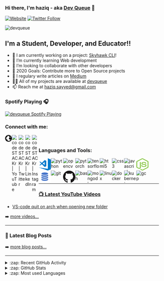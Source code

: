 ### Hi there, I'm haziq - aka [Dev Queue][twitter] 👋

[![Website](https://img.shields.io/website?label=medium.com&url=https%3A%2F%2Fmedium.com/@devqueue&style=for-the-badge)][Medium]
[![Twitter Follow](https://img.shields.io/twitter/follow/dev_queue?color=1DA1F2&logo=twitter&style=for-the-badge)](https://twitter.com/intent/follow?original_referer=https%3A%2F%2Fgithub.com%2Fdev_queue&screen_name=dev_queue)
<p> <img src="https://komarev.com/ghpvc/?username=devqueue&label=Profile%20views&color=0e75b6&style=for-the-badge" alt="devqueue" /> </p>

## I'm a Student, Developer, and Educator!!

- 🔭 I am currently working on a project: [Skyhawk CLI](https://github.com/devqueue/Skyhawk-cli)!
- 🌱 I’m currently learning Web development 
- 👯 I’m looking to collaborate with other developers
- 🥅 2020 Goals: Contribute more to Open Source projects
- 📝 I regulary write articles on [Medium][Medium]
- 👨‍💻 All of my projects are available at [devqueue][portfolio]
- 📫 Reach me at haziq.sayyed@gmail.com

### Spotify Playing 🎧

[<img src="https://devqueue-spotify-playing.vercel.app/api/spotify" alt="devqueue Spotify Playing" width="350" />](https://open.spotify.com/playlist/37i9dQZF1DX4npDJDFDYLg)

### Connect with me:

[<img align="left" alt="codeSTACKr.com" width="22px" src="https://raw.githubusercontent.com/iconic/open-iconic/master/svg/globe.svg" />][Medium]
[<img align="left" alt="codeSTACKr | YouTube" width="22px" src="https://cdn.jsdelivr.net/npm/simple-icons@v3/icons/youtube.svg" />][youtube]
[<img align="left" alt="codeSTACKr | Twitter" width="22px" src="https://cdn.jsdelivr.net/npm/simple-icons@v3/icons/twitter.svg" />][twitter]
[<img align="left" alt="codeSTACKr | LinkedIn" width="22px" src="https://cdn.jsdelivr.net/npm/simple-icons@v3/icons/linkedin.svg" />][linkedin]
[<img align="left" alt="codeSTACKr | Instagram" width="22px" src="https://cdn.jsdelivr.net/npm/simple-icons@v3/icons/instagram.svg" />][instagram]

<br />

### Languages and Tools:

</a> <a href="https://code.visualstudio.com/" target="_blank"> <img align="left" alt="Visual Studio Code" width="40px" src="https://raw.githubusercontent.com/github/explore/80688e429a7d4ef2fca1e82350fe8e3517d3494d/topics/visual-studio-code/visual-studio-code.png" />

</a> <a href="https://www.python.org" target="_blank"> <img align="left" src="https://devicons.github.io/devicon/devicon.git/icons/python/python-original.svg" alt="python" width="40" height="40"/>

</a> <a href="https://opencv.org/" target="_blank"> <img align="left" src="https://www.vectorlogo.zone/logos/opencv/opencv-icon.svg" alt="opencv" width="40" height="40"/>  
   
</a> <a href="https://pytorch.org/" target="_blank"> <img align="left" src="https://www.vectorlogo.zone/logos/pytorch/pytorch-icon.svg" alt="pytorch" width="40" height="40"/> 
   
</a> <a href="https://www.tensorflow.org" target="_blank"> <img align="left" src="https://www.vectorlogo.zone/logos/tensorflow/tensorflow-icon.svg" alt="tensorflow" width="40" height="40"/> </a> </p>

</a> <a href="https://www.w3.org/html/" target="_blank"> <img align="left" src="https://devicons.github.io/devicon/devicon.git/icons/html5/html5-original-wordmark.svg" alt="html5" width="40" height="40"/>

</a> <a href="https://www.w3schools.com/css/" target="_blank"> <img align="left" src="https://devicons.github.io/devicon/devicon.git/icons/css3/css3-original-wordmark.svg" alt="css3" width="40" height="40"/>

</a> <a href="https://developer.mozilla.org/en-US/docs/Web/JavaScript" target="_blank"> <img align="left" src="https://devicons.github.io/devicon/devicon.git/icons/javascript/javascript-original.svg" alt="javascript" width="40" height="40"/> 


</a> <a href="https://nodejs.org" target="_blank"> <img align="left" src="media/nodejs-icon.svg" alt="nodejs" width="40" height="40"/> 

</a> <a href="https://www.mysql.com/" target="_blank"> <img align="left" alt="SQL" width="40px" src="https://raw.githubusercontent.com/github/explore/80688e429a7d4ef2fca1e82350fe8e3517d3494d/topics/sql/sql.png" />

</a> <a href="https://git-scm.com/" target="_blank"> <img align="left" src="https://www.vectorlogo.zone/logos/git-scm/git-scm-icon.svg" alt="git" width="40" height="40"/>

</a> <a href="https://github.com/" target="_blank"> <img align="left" alt="GitHub" width="40px" src="https://raw.githubusercontent.com/github/explore/78df643247d429f6cc873026c0622819ad797942/topics/github/github.png" />

<a href="https://www.gnu.org/software/bash/" target="_blank"> <img align="left" src="https://www.vectorlogo.zone/logos/gnu_bash/gnu_bash-icon.svg" alt="bash" width="40" height="40"/> 

</a> <a href="https://www.mongodb.com/" target="_blank"> <img align="left" src="https://devicons.github.io/devicon/devicon.git/icons/mongodb/mongodb-original-wordmark.svg" alt="mongodb" width="40" height="40"/>

</a> <a href="https://www.linux.org/" target="_blank"> <img align="left" src="https://devicons.github.io/devicon/devicon.git/icons/linux/linux-original.svg" alt="linux" width="40" height="40"/>

</a> <a href="https://www.docker.com/" target="_blank"> <img align="left" src="https://devicons.github.io/devicon/devicon.git/icons/docker/docker-original-wordmark.svg" alt="docker" width="40" height="40"/>

</a> <a href="https://kubernetes.io" target="_blank"> <img align="left" src="https://www.vectorlogo.zone/logos/kubernetes/kubernetes-icon.svg" alt="kubernetes" width="40" height="40"/>

</a> <a href="https://cloud.google.com" target="_blank"> <img align="left" src="https://www.vectorlogo.zone/logos/google_cloud/google_cloud-icon.svg" alt="gcp" width="40" height="40"/>

<br />
<br />
<br />
<br />

---

### 📺 Latest YouTube Videos

<!-- YOUTUBE:START -->

- [VS-code quit on arch when opening new folder](https://www.youtube.com/watch?v=Tlt7E0PhHd4)
<!-- YOUTUBE:END -->

➡️ [more videos...](https://youtube.com/channel/UCWHPDWabtOlVxz0uiMtsbCA?sub_confirmation=1)

---

### 📕 Latest Blog Posts

<!-- BLOG-POST-LIST:START -->

<!-- BLOG-POST-LIST:END -->

➡️ [more blog posts...](https://codestackr.com)

---

<details>
  <summary>:zap: Recent GitHub Activity</summary>
  
<!--START_SECTION:activity-->
1. 🗣 Commented on [#8](https://github.com/jamesgeorge007/github-activity-readme/issues/8) in [jamesgeorge007/github-activity-readme](https://github.com/jamesgeorge007/github-activity-readme)
2. 🎉 Merged PR [#7](https://github.com/smokedpirate/Skyhawk-cli/pull/7) in [smokedpirate/Skyhawk-cli](https://github.com/smokedpirate/Skyhawk-cli)
3. 💪 Opened PR [#7](https://github.com/smokedpirate/Skyhawk-cli/pull/7) in [smokedpirate/Skyhawk-cli](https://github.com/smokedpirate/Skyhawk-cli)
4. 🎉 Merged PR [#6](https://github.com/smokedpirate/Skyhawk-cli/pull/6) in [smokedpirate/Skyhawk-cli](https://github.com/smokedpirate/Skyhawk-cli)
5. 💪 Opened PR [#6](https://github.com/smokedpirate/Skyhawk-cli/pull/6) in [smokedpirate/Skyhawk-cli](https://github.com/smokedpirate/Skyhawk-cli)
<!--END_SECTION:activity-->

</details>

<details>
  <summary>:zap: GitHub Stats</summary>

  <img align="left" alt="Haziq's GitHub Stats" src="https://github-readme-devqueue.vercel.app/api?username=devqueue&show_icons=true&hide_border=true" />

</details>

<details>
  <summary>:zap: Most used Languages</summary>
<p><img align="left" src="https://github-readme-devqueue.vercel.app/api/top-langs?username=devqueue&show_icons=true&locale=en&langs_count=8" alt="devqueue" /></p>

</details>

[website]: https://devqueue.io
[twitter]: https://twitter.com/intent/follow?original_referer=https%3A%2F%2Fgithub.com%2Fdev_queue&screen_name=dev_queue
[youtube]: https://youtube.com/channel/UCWHPDWabtOlVxz0uiMtsbCA?sub_confirmation=1
[instagram]: https://instagram.com/dev_queue
[linkedin]: https://www.linkedin.com/in/haziq-sayyed-4180971b0/

[Medium]: https://medium.com/@devqueue
[portfolio]: https://devqueue.github.io/
[course]: http://vsCodeHero.com
[webdevplaylist]: https://www.youtube.com/playlist?list=PLkwxH9e_vrAJ0WbEsFA9W3I1W-g_BTsbt
[jsplaylist]: https://www.youtube.com/playlist?list=PLkwxH9e_vrALRJKu7wfXby3MKeflhTu6B
[cssplaylist]: https://www.youtube.com/playlist?list=PLkwxH9e_vrALSdvZuEh6gqQdmDoDIoqz4
[reactplaylist]: https://www.youtube.com/playlist?list=PLkwxH9e_vrAK4TdffpxKY3QGyHCpxFcQ0



<!--additionals: 

[<img align="left" alt="React" width="26px" src="https://raw.githubusercontent.com/github/explore/80688e429a7d4ef2fca1e82350fe8e3517d3494d/topics/react/react.png" />][
[<img align="left" alt="Gatsby" width="26px" src="https://raw.githubusercontent.com/github/explore/e94815998e4e0713912fed477a1f346ec04c3da2/topics/gatsby/gatsby.png" />]
[<img align="left" alt="GraphQL" width="26px" src="https://raw.githubusercontent.com/github/explore/80688e429a7d4ef2fca1e82350fe8e3517d3494d/topics/graphql/graphql.png" />]
[<img align="left" alt="Sass" width="26px" src="https://raw.githubusercontent.com/github/explore/80688e429a7d4ef2fca1e82350fe8e3517d3494d/topics/sass/sass.png" />]
[<img align="left" alt="Deno" width="26px" src="https://raw.githubusercontent.com/github/explore/361e2821e2dea67711cde99c9c40ed357061cf27/topics/deno/deno.png" />]



-->

